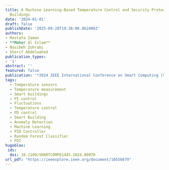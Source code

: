 ```yaml
---
title: A Machine Learning-Based Temperature Control and Security Protection for Smart
  Buildings
date: '2024-01-01'
draft: false
publishDate: '2025-09-28T19:36:06.862486Z'
authors:
- Mostafa Zaman
- **Maher Al Islam**
- Nasibeh Zohrabi
- Sherif Abdelwahed
publication_types:
- '1'
abstract: ''
featured: false
publication: '*2024 IEEE International Conference on Smart Computing (SMARTCOMP)*'
tags:
  - Temperature sensors
  - Temperature measurement
  - Smart buildings
  - PI control
  - Fluctuations
  - Temperature control
  - PD control
  - Smart Building
  - Anomaly Detection
  - Machine Learning
  - PID Controller
  - Random Forest Classifier
  - FDI
hugoblox:
 ids:
  doi: 10.1109/SMARTCOMP61445.2024.00070
url_pdf: "https://ieeexplore.ieee.org/document/10556679"  
---
```

